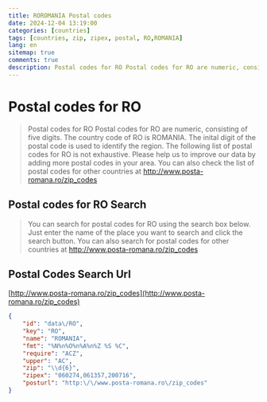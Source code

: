 ```yaml
---
title: ROROMANIA Postal codes 
date: 2024-12-04 13:19:00
categories: [countries]
tags: [countries, zip, zipex, postal, RO,ROMANIA]
lang: en
sitemap: true
comments: true
description: Postal codes for RO Postal codes for RO are numeric, consisting of five digits. The country code of RO is ROMANIA. The inital digit of the postal code is used to identify the region. The following list of postal codes for RO is not exhaustive. Please help us to improve our data by adding more postal codes in your area. You can also check the list of postal codes for other countries at http://www.posta-romana.ro/zip_codes
---
```


# Postal codes for RO
> Postal codes for RO Postal codes for RO are numeric, consisting of five digits. The country code of RO is ROMANIA. The inital digit of the postal code is used to identify the region. The following list of postal codes for RO is not exhaustive. Please help us to improve our data by adding more postal codes in your area. You can also check the list of postal codes for other countries at http://www.posta-romana.ro/zip_codes

## Postal codes for RO Search 
> You can search for postal codes for RO using the search box below. Just enter the name of the place you want to search and click the search button. You can also search for postal codes for other countries at http://www.posta-romana.ro/zip_codes

## Postal Codes Search Url

[http://www.posta-romana.ro/zip_codes](http://www.posta-romana.ro/zip_codes)
```json
{
    "id": "data\/RO",
    "key": "RO",
    "name": "ROMANIA",
    "fmt": "%N%n%O%n%A%n%Z %S %C",
    "require": "ACZ",
    "upper": "AC",
    "zip": "\\d{6}",
    "zipex": "060274,061357,200716",
    "posturl": "http:\/\/www.posta-romana.ro\/zip_codes"
}
```
